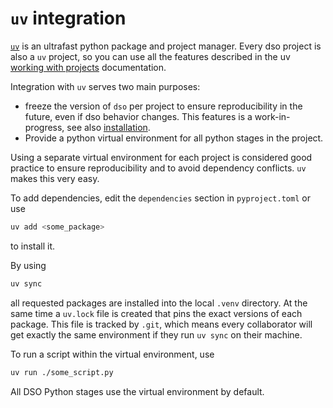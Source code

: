 # `uv` integration

[`uv`](https://docs.astral.sh/uv/) is an ultrafast python package and project manager. Every dso
project is also a `uv` project, so you can use all the features described in the uv [working with projects](https://docs.astral.sh/uv/guides/projects/)
documentation.

Integration with `uv` serves two main purposes:

-   freeze the version of `dso` per project to ensure reproducibility in the future, even if dso behavior changes.
    This features is a work-in-progress, see also [installation](../cli_installation.md#freezing-the-dso-version-within-a-project).
-   Provide a python virtual environment for all python stages in the project.

Using a separate virtual environment for each project is considered good practice to ensure reproducibility and
to avoid dependency conflicts. `uv` makes this very easy.

To add dependencies, edit the `dependencies` section in `pyproject.toml` or use

```bash
uv add <some_package>
```

to install it.

By using

```bash
uv sync
```

all requested packages are installed into the local `.venv` directory. At the same time a `uv.lock` file
is created that pins the exact versions of each package. This file is tracked by `.git`, which means
every collaborator will get exactly the same environment if they run `uv sync` on their machine.

To run a script within the virtual environment, use

```bash
uv run ./some_script.py
```

All DSO Python stages use the virtual environment by default.
